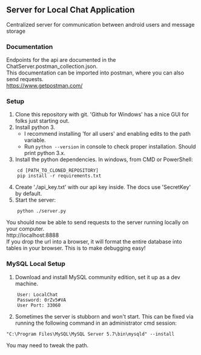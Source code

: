 ## Server for Local Chat Application
Centralized server for communication between android users and message storage


### Documentation
Endpoints for the api are documented in the ChatServer.postman_collection.json.  
This documentation can be imported into postman, where you can also send requests.  
https://www.getpostman.com/  

### Setup
1. Clone this repository with git. 'Github for Windows' has a nice GUI for folks just starting out.
2. Install python 3. 
    - I recommend installing 'for all users' and enabling edits to the path variable.
    - Run ```python --version``` in console to check proper installation. Should print python 3.x.
3. Install the python dependencies. In windows, from CMD or PowerShell:
```
    cd [PATH_TO_CLONED_REPOSITORY]
    pip install -r requirements.txt
```
4. Create './api_key.txt' with our api key inside. The docs use 'SecretKey' by default.
5. Start the server:
```
    python ./server.py
```
You should now be able to send requests to the server running locally on your computer.  
http://localhost:8888  
If you drop the url into a browser, it will format the entire database into tables in your browser. This is to make debugging easy!  

### MySQL Local Setup
1. Download and install MySQL community edition, set it up as a dev machine.
``` 
    User: LocalChat
    Password: 0rZv5#VA
    User Port: 33060
```
2. Sometimes the server is stubborn and won't start. This can be fixed via running the following command in an administrator cmd session:
```
"C:\Program Files\MySQL\MySQL Server 5.7\bin\mysqld" --install
```
You may need to tweak the path.
